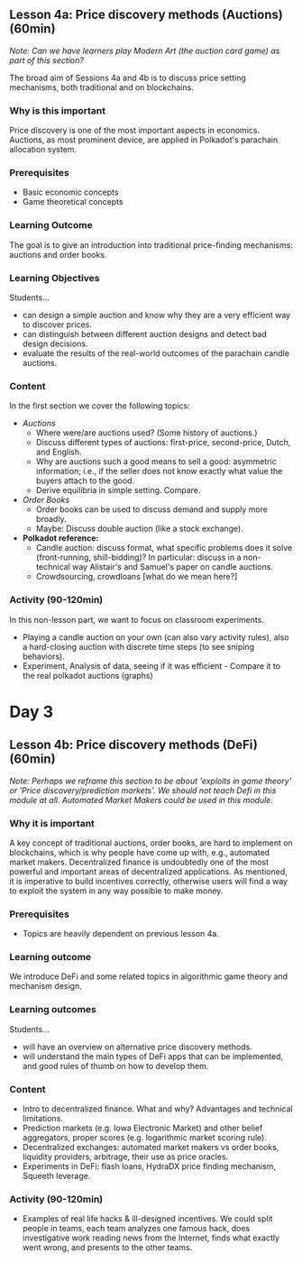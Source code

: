## Lesson 4a: Price discovery methods (Auctions) (60min)

_Note: Can we have learners play Modern Art (the auction card game) as part of this section?_

The broad aim of Sessions 4a and 4b is to discuss price setting mechanisms, both traditional and on blockchains.

### Why is this important

Price discovery is one of the most important aspects in economics. Auctions, as most prominent device, are applied in Polkadot's parachain allocation system.

### Prerequisites

- Basic economic concepts
- Game theoretical concepts

### Learning Outcome

The goal is to give an introduction into traditional price-finding mechanisms: auctions and order books.

### Learning Objectives

Students...

- can design a simple auction and know why they are a very efficient way to discover prices.
- can distinguish between different auction designs and detect bad design decisions.
- evaluate the results of the real-world outcomes of the parachain candle auctions.

### Content

In the first section we cover the following topics:

- _Auctions_
  - Where were/are auctions used? (Some history of auctions.)
  - Discuss different types of auctions: first-price, second-price, Dutch, and English.
  - Why are auctions such a good means to sell a good: asymmetric information; i.e., if the seller does not know exactly what value the buyers attach to the good.
  - Derive equilibria in simple setting. Compare.
- _Order Books_
  - Order books can be used to discuss demand and supply more broadly.
  - Maybe: Discuss double auction (like a stock exchange).
- **Polkadot reference:**
  - Candle auction: discuss format, what specific problems does it solve (front-running, shill-bidding)? In particular: discuss in a non-technical way Alistair's and Samuel's paper on candle auctions.
  - Crowdsourcing, crowdloans [what do we mean here?]

### Activity (90-120min)

In this non-lesson part, we want to focus on classroom experiments.

- Playing a candle auction on your own (can also vary activity rules), also a hard-closing auction with discrete time steps (to see sniping behaviors).
- Experiment, Analysis of data, seeing if it was efficient - Compare it to the real polkadot auctions (graphs)

# Day 3

## Lesson 4b: Price discovery methods (DeFi) (60min)

_Note: Perhaps we reframe this section to be about 'exploits in game theory' or 'Price discovery/prediction markets'. We should not teach Defi in this module at all. Automated Market Makers could be used in this module._

### Why it is important

A key concept of traditional auctions, order books, are hard to implement on blockchains, which is why people have come up with, e.g., automated market makers. Decentralized finance is undoubtedly one of the most powerful and important areas of decentralized applications. As mentioned, it is imperative to build incentives correctly, otherwise users will find a way to exploit the system in any way possible to make money.

### Prerequisites

- Topics are heavily dependent on previous lesson 4a.

### Learning outcome

We introduce DeFi and some related topics in algorithmic game theory and mechanism design.

### Learning outcomes

Students...

- will have an overview on alternative price discovery methods.
- will understand the main types of DeFi apps that can be implemented, and good rules of thumb on how to develop them.

### Content

- Intro to decentralized finance. What and why? Advantages and technical limitations.
- Prediction markets (e.g. Iowa Electronic Market) and other belief aggregators, proper scores (e.g. logarithmic market scoring rule).
- Decentralized exchanges: automated market makers vs order books, liquidity providers, arbitrage, their use as price oracles.
- Experiments in DeFi: flash loans, HydraDX price finding mechanism, Squeeth leverage.

### Activity (90-120min)

- Examples of real life hacks & ill-designed incentives. We could split people in teams, each team analyzes one famous hack, does investigative work reading news from the Internet, finds what exactly went wrong, and presents to the other teams.

